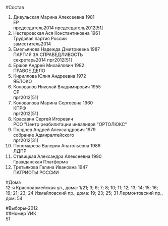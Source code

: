 #Состав  
1. Дивульская Марина Алексеевна 1981  
    ЕР  
    председатель2014 председатель2012[51]  
2. Нестеровская Ася Константиновна 1961  
    Трудовая партия России  
    заместитель2014  
3. Емельянова Надежда Дмитриевна 1987  
    ПАРТИЯ ЗА СПРАВЕДЛИВОСТЬ  
    секретарь2014 прг2012[51]  
4. Ершов Андрей Михайлович 1982  
    ПРАВОЕ ДЕЛО  
5. Кириллова Юлия Андреевна 1972  
    ЯБЛОКО  
6. Коновалов Николай Владимирович 1955  
    СР  
    прг2012[51]  
7. Коновалова Марина Сергеевна 1960  
    КПРФ  
    прг2012[51]  
8. Красавин Сергей Игоревич  
    РОО "Центр реабилитации инвалидов "ОРТОЛЮКС"      
9. Полднев Андрей Александрович 1979  
    собрание Адмиралтейского  
    прг2012[31]  
10. Пономарева Валерия Анатольевна 1986  
    ЛДПР  
11. Ставицкая Александра Алексеевна 1990  
    Гражданская Платформа  
12. Третьякова Галина Ивановна 1947  
    ПАТРИОТЫ РОССИИ  
  
#Дома  
12-я Красноармейская ул., дома: 1/21; 3; 6; 7; 8; 10; 11; 12; 13; 14; 15; 16; 19; 21; 23; 24 Измайловский пр., дома: 19; 23; 25; 31 Лермонтовский пр., дом: 54  
  
#Выборы-2012  
##Номер УИК  
51  
